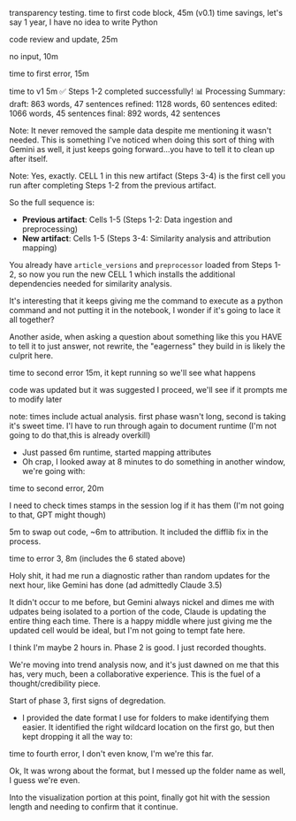 transparency testing. time to first code block, 45m (v0.1)
time savings, let's say 1 year, I have no idea to write Python

code review and update, 25m

no input, 10m

time to first error, 15m

time to v1 5m
✅ Steps 1-2 completed successfully!
📊 Processing Summary:
  draft: 863 words, 47 sentences
  refined: 1128 words, 60 sentences
  edited: 1066 words, 45 sentences
  final: 892 words, 42 sentences

  Note: It never removed the sample data despite me mentioning it wasn't needed. This is something I've noticed when doing this sort of thing with Gemini as well, it just keeps going forward...you have to tell it to clean up after itself.

  Note:
  Yes, exactly. CELL 1 in this new artifact (Steps 3-4) is the first cell you run after completing Steps 1-2 from the previous artifact.

So the full sequence is:
- **Previous artifact**: Cells 1-5 (Steps 1-2: Data ingestion and preprocessing)
- **New artifact**: Cells 1-5 (Steps 3-4: Similarity analysis and attribution mapping)

You already have `article_versions` and `preprocessor` loaded from Steps 1-2, so now you run the new CELL 1 which installs the additional dependencies needed for similarity analysis.

It's interesting that it keeps giving me the command to execute as a python command and not putting it in the notebook, I wonder if it's going to lace it all together?

Another aside, when asking a question about something like this you HAVE to tell it to just answer, not rewrite, the "eagerness" they build in is likely the culprit here.

time to second error 15m, it kept running so we'll see what happens

code was updated but it was suggested I proceed, we'll see if it prompts me to modify later

note: times include actual analysis. first phase wasn't long, second is taking it's sweet time. I'l have to run through again to document runtime (I'm not going to do that,this is already overkill)
- Just passed 6m runtime, started mapping attributes
- Oh crap, I looked away at 8 minutes to do something in another window, we're going with:

time to second error, 20m

I need to check times stamps in the session log if it has them (I'm not going to that, GPT might though)

5m to swap out code, ~6m to attribution. It included the difflib fix in the process.

time to error 3, 8m (includes the 6 stated above)

Holy shit, it had me run a diagnostic rather than random updates for the next hour, like Gemini has done (ad admittedly Claude 3.5)

It didn't occur to me before, but Gemini always nickel and dimes me with udpates being isolated to a portion of the code, Claude is updating the entire thing each time. There is a happy middle where just giving me the updated cell would be ideal, but I'm not going to tempt fate here.

I think I'm maybe 2 hours in. Phase 2 is good. I just recorded thoughts.

We're moving into trend analysis now, and it's just dawned on me that this has, very much, been a collaborative experience. This is the fuel of a thought/credibility piece.

Start of phase 3, first signs of degredation.
- I provided the date format I use for folders to make identifying them easier. It identified the right wildcard location on the first go, but then kept dropping it all the way to:

time to fourth error, I don't even know, I'm we're this far.

Ok, It was wrong about the format, but I messed up the folder name as well, I guess we're even.

Into the visualization portion at this point, finally got hit with the session length and needing to confirm that it continue.